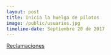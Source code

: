 ```yaml
---
layout: post
title: Inicia la huelga de pilotos
image: /public/usuarios.jpg
timeline-date: Septiembre 20 de 2017
---
```


[Reclamaciones](https://www.youtube.com/watch?v=e10JEtDOth4)
